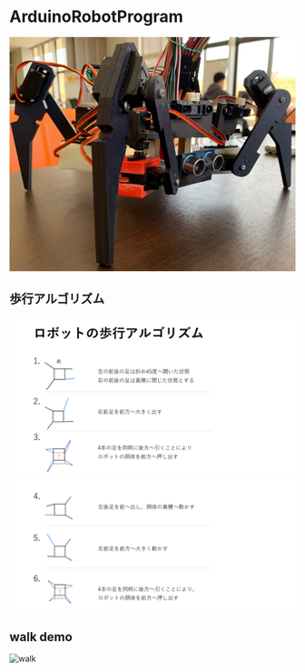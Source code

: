 # ArduinoRobotProgram
![robot image](res/robot.PNG)
## 歩行アルゴリズム
![walk algorithm1](res/歩行アルゴリズム1.PNG)
![walk algorithm2](res/歩行アルゴリズム2.PNG)
## walk demo
![walk](res/walk.gif)
